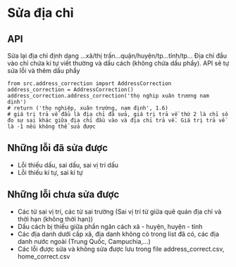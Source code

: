 # Sửa địa chỉ 
## API
Sửa lại địa chỉ định dạng ...xã/thị trấn...quận/huyện/tp...tỉnh/tp...
Địa chỉ đầu vào chỉ chứa kí tự viết thường và dấu cách (không chứa dấu phẩy). API sẽ tự sửa lỗi và thêm dấu phẩy
```
from src.address_correction import AddressCorrection
address_correction = AddressCorrection()
address_correction.address_correction('thọ nghip xuân trương nam dịnh')
# return ('thọ nghiệp, xuân trường, nam định', 1.6)
# giá trị trả về đầu là địa chỉ đã sửa, giá trị trả về thứ 2 là chỉ số đo sự sai khác giữa địa chỉ đầu vào và địa chỉ trả về. Giá trị trả về là -1 nếu không thể sửa được
```

## Những lỗi đã sửa được

* Lỗi thiếu dấu, sai dấu, sai vị trí dấu
* Lỗi thiếu kí tự, sai kí tự

## Những lỗi chưa sửa được

* Các từ sai vị trí, các từ sai trường (Sai vị trí từ giữa quê quán địa chỉ và thời hạn (không thời hạn))
* Dấu cách bị thiếu giữa phần ngăn cách xã - huyện, huyện - tỉnh
* Các địa danh dưới cấp xã, địa danh không có trong list đã có, các địa danh nước ngoài (Trung Quốc, Campuchia,...)
* Các lỗi được sửa và không sửa được lưu trong file address_correct.csv, home_correct.csv